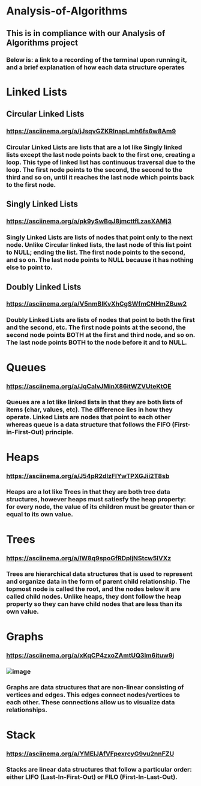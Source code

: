 # Analysis-of-Algorithms

## This is in compliance with our Analysis of Algorithms project

### Below is: a link to a recording of the terminal upon running it, and a brief explanation of how each data structure operates

# Linked Lists

## Circular Linked Lists
### https://asciinema.org/a/jJsqvGZKRlnapLmh6fs6w8Am9
### Circular Linked Lists are lists that are a lot like Singly linked lists except the last node points back to the first one, creating a loop. This type of linked list has continuous traversal due to the loop. The first node points to the second, the second to the third and so on, until it reaches the last node which points back to the first node.

## Singly Linked Lists
### https://asciinema.org/a/pk9ySwBqJ8jmcttfLzasXAMj3
### Singly Linked Lists are lists of nodes that point only to the next node. Unlike Circular linked lists, the last node of this list point to NULL; ending the list. The first node points to the second, and so on. The last node points to NULL because it has nothing else to point to.

## Doubly Linked Lists
### https://asciinema.org/a/V5nmBlKvXhCgSWfmCNHmZBuw2
### Doubly Linked Lists are lists of nodes that point to both the first and the second, etc. The first node points at the second, the second node points BOTH at the first and third node, and so on. The last node points BOTH to the node before it and to NULL.



# Queues
### https://asciinema.org/a/JqCalvJMinX86itWZVUteKtOE
### Queues are a lot like linked lists in that they are both lists of items (char, values, etc). The difference lies in how they operate. Linked Lists are nodes that point to each other whereas queue is a data structure that follows the FIFO (First-in-First-Out) principle. 

# Heaps
### https://asciinema.org/a/J54pR2dlzFIYwTPXGJii2T8sb
### Heaps are a lot like Trees in that they are both tree data structures, however heaps must satiesfy the heap property: for every node, the value of its children must be greater than or equal to its own value. 

# Trees
### https://asciinema.org/a/lW8q9spoGfRDpIjNStcw5IVXz
### Trees are hierarchical data structures that is used to represent and organize data in the form of parent child relationship. The topmost node is called the root, and the nodes below it are called child nodes. Unlike heaps, they dont follow the heap property so they can have child nodes that are less than its own value.


# Graphs
### https://asciinema.org/a/xKqCP4zxoZAmtUQ3lm6ituw9j
### ![image](https://github.com/user-attachments/assets/d3aaf7ad-46ab-49bf-a707-19f5d0c01900)
### Graphs are data structures that are non-linear consisting of vertices and edges. This edges connect nodes/vertices to each other. These connections allow us to visualize data relationships.


# Stack
### https://asciinema.org/a/YMEIJAfVFpexrcyG9vu2nnFZU
### Stacks are linear data structures that follow a particular order: either LIFO (Last-In-First-Out) or FILO (First-In-Last-Out). 
